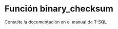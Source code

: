 ﻿---
Autogenerated: true
---

# Función  binary_checksum

Consulte la documentación en el manual de T-SQL
